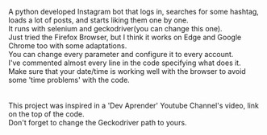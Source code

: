 A python developed Instagram bot that logs in, searches for some hashtag, loads a lot of posts, and starts liking them one by one.\
It runs with selenium and geckodriver(you can change this one).\
Just tried the Firefox Browser, but I think it works on Edge and Google Chrome too with some adaptations.\
You can change every parameter and configure it to every account.\
I've commented almost every line in the code specifying what does it.\
Make sure that your date/time is working well with the browser to avoid some 'time problems' with the code.\
\
\
This project was inspired in a 'Dev Aprender' Youtube Channel's video, link on the top of the code.\
Don't forget to change the Geckodriver path to yours.
